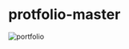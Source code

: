 # protfolio-master
![portfolio](https://user-images.githubusercontent.com/90494573/149466020-f3fb6755-dfce-42fc-a186-73e23447c5ae.gif)

